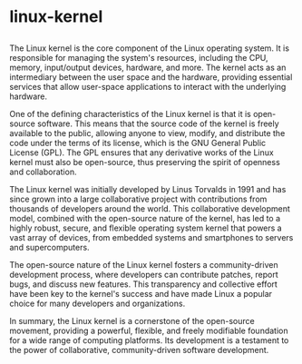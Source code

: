 # linux-kernel

##
The Linux kernel is the core component of the Linux operating system. It is responsible for managing the system's resources, including the CPU, memory, input/output devices, hardware, and more. The kernel acts as an intermediary between the user space and the hardware, providing essential services that allow user-space applications to interact with the underlying hardware.

One of the defining characteristics of the Linux kernel is that it is open-source software. This means that the source code of the kernel is freely available to the public, allowing anyone to view, modify, and distribute the code under the terms of its license, which is the GNU General Public License (GPL). The GPL ensures that any derivative works of the Linux kernel must also be open-source, thus preserving the spirit of openness and collaboration.

The Linux kernel was initially developed by Linus Torvalds in 1991 and has since grown into a large collaborative project with contributions from thousands of developers around the world. This collaborative development model, combined with the open-source nature of the kernel, has led to a highly robust, secure, and flexible operating system kernel that powers a vast array of devices, from embedded systems and smartphones to servers and supercomputers.

The open-source nature of the Linux kernel fosters a community-driven development process, where developers can contribute patches, report bugs, and discuss new features. This transparency and collective effort have been key to the kernel's success and have made Linux a popular choice for many developers and organizations.

In summary, the Linux kernel is a cornerstone of the open-source movement, providing a powerful, flexible, and freely modifiable foundation for a wide range of computing platforms. Its development is a testament to the power of collaborative, community-driven software development. 
